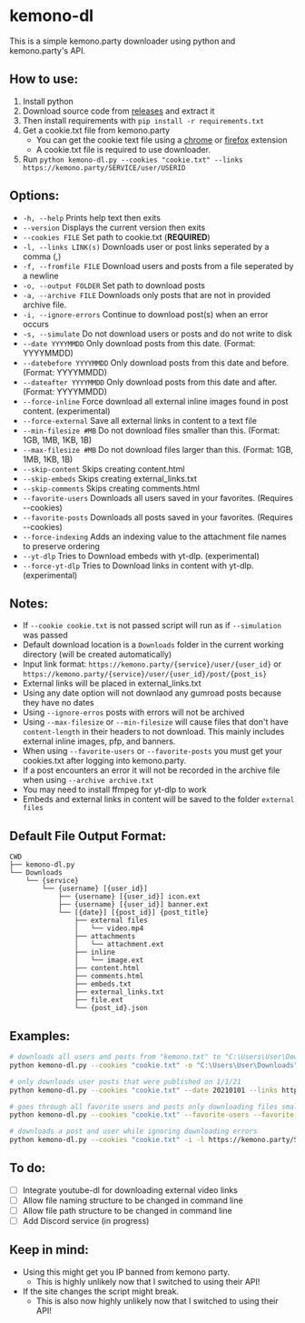 # kemono-dl
This is a simple kemono.party downloader using python and kemono.party's API.

## How to use:
1. Install python
2. Download source code from [releases](https://github.com/AplhaSlayer1964/Kemono.party-Downloader/releases) and extract it
3. Then install requirements with  `pip install -r requirements.txt`
4. Get a cookie.txt file from kemono.party 
   - You can get the cookie text file using a [chrome](https://chrome.google.com/webstore/detail/get-cookiestxt/bgaddhkoddajcdgocldbbfleckgcbcid?hl=en) or [firefox](https://addons.mozilla.org/en-US/firefox/addon/cookies-txt/) extension
   - A cookie.txt file is required to use downloader.
5. Run `python kemono-dl.py --cookies "cookie.txt" --links https://kemono.party/SERVICE/user/USERID`


## Options:
- `-h, --help` Prints help text then exits
- `--version` Displays the current version then exits
- `--cookies FILE` Set path to cookie.txt (**REQUIRED**)
- `-l, --links LINK(s)` Downloads user or post links seperated by a comma (,)
- `-f, --fromfile FILE` Download users and posts from a file seperated by a newline
- `-o, --output FOLDER` Set path to download posts
- `-a, --archive FILE` Downloads only posts that are not in provided archive file. 
- `-i, --ignore-errors` Continue to download post(s) when an error occurs
- `-s, --simulate` Do not download users or posts and do not write to disk
- `--date YYYYMMDD` Only download posts from this date. (Format: YYYYMMDD)
- `--datebefore YYYYMMDD` Only download posts from this date and before. (Format: YYYYMMDD)
- `--dateafter YYYYMMDD` Only download posts from this date and after. (Format: YYYYMMDD)
- `--force-inline` Force download all external inline images found in post content. (experimental)
- `--force-external` Save all external links in content to a text file
- `--min-filesize #MB` Do not download files smaller than this. (Format: 1GB, 1MB, 1KB, 1B)
- `--max-filesize #MB` Do not download files larger than this. (Format: 1GB, 1MB, 1KB, 1B)
- `--skip-content` Skips creating content.html
- `--skip-embeds` Skips creating external_links.txt
- `--skip-comments` Skips creating comments.html
- `--favorite-users` Downloads all users saved in your favorites. (Requires --cookies)
- `--favorite-posts` Downloads all posts saved in your favorites. (Requires --cookies)
- `--force-indexing` Adds an indexing value to the attachment file names to preserve ordering
- `--yt-dlp` Tries to Download embeds with yt-dlp. (experimental)
- `--force-yt-dlp` Tries to Download links in content with yt-dlp. (experimental)

## Notes:
- If ```--cookie cookie.txt``` is not passed script will run as if ```--simulation``` was passed
- Default download location is a ```Downloads``` folder in the current working directory (will be created automatically)
- Input link format: ```https://kemono.party/{service}/user/{user_id}``` or ```https://kemono.party/{service}/user/{user_id}/post/{post_is}```
- External links will be placed in external_links.txt
- Using any date option will not downlaod any gumroad posts because they have no dates
- Using ```--ignore-erros``` posts with errors will not be archived
- Using ```--max-filesize``` or ```--min-filesize``` will cause files that don't have ```content-length``` in their headers to not download. This mainly includes external inline images, pfp, and banners.
- When using ```--favorite-users``` or ```--favorite-posts``` you must get your cookies.txt after logging into kemono.party.
- If a post encounters an error it will not be recorded in the archive file when using ```--archive archive.txt```
- You may need to install ffmpeg for yt-dlp to work
- Embeds and external links in content will be saved to the folder `external files`

## Default File Output Format:
```
CWD
├── kemono-dl.py
└── Downloads
    └── {service}
        └── {username} [{user_id}]
            ├── {username} [{user_id}] icon.ext
            ├── {username} [{user_id}] banner.ext
            └── [{date}] [{post_id}] {post_title}
                ├── external files
                │   └── video.mp4
                ├── attachments
                │   └── attachment.ext
                ├── inline
                │   └── image.ext
                ├── content.html
                ├── comments.html
                ├── embeds.txt
                ├── external_links.txt
                ├── file.ext
                └── {post_id}.json
```

## Examples:
```bash
# downloads all users and posts from "kemono.txt" to "C:\Users\User\Downloads" while skipping saved posts in "archive.txt"
python kemono-dl.py --cookies "cookie.txt" -o "C:\Users\User\Downloads" --archive "archive.txt" --fromfile "kemono.txt"

# only downloads user posts that were published on 1/1/21
python kemono-dl.py --cookies "cookie.txt" --date 20210101 --links https://kemono.party/SERVICE/user/USERID

# goes through all favorite users and posts only downloading files smaller than 100MB 
python kemono-dl.py --cookies "cookie.txt" --favorite-users --favorite-posts --max-filesize 100MB

# downloads a post and user while ignoring downloading errors
python kemono-dl.py --cookies "cookie.txt" -i -l https://kemono.party/SERVICE/user/USERID/post/POSTID,https://kemono.party/SERVICE/user/USERID
```

## To do:
- [ ] Integrate youtube-dl for downloading external video links
- [ ] Allow file naming structure to be changed in command line
- [ ] Allow file path structure to be changed in command line
- [ ] Add Discord service (in progress)

## Keep in mind:
- Using this might get you IP banned from kemono party.
  - This is highly unlikely now that I switched to using their API!
- If the site changes the script might break.
   - This is also now highly unlikely now that I switched to using their API!
